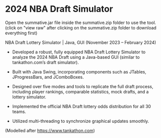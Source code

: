 # 2024 NBA Draft Simulator
Open the summative.jar file inside the summative.zip folder to use the tool. (click on "view raw" after clicking on the summative.zip folder to download everything first)

NBA Draft Lottery Simulator | Java, GUI
(November 2023 – February 2024)

- Developed a robust, fully equipped NBA Draft Lottery Simulator to analyze the 2024 NBA Draft using a Java-based GUI (similar to tankathon.com’s draft simulator).

- Built with Java Swing, incorporating components such as JTables, JProgressBars, and JComboBoxes.

- Designed over five modes and tools to replicate the full draft process, including player rankings, comparable statistics, mock drafts, and a lottery simulator.

- Implemented the official NBA Draft lottery odds distribution for all 30 teams.

- Utilized multi-threading to synchronize graphical updates smoothly.

(Modelled after https://www.tankathon.com)

